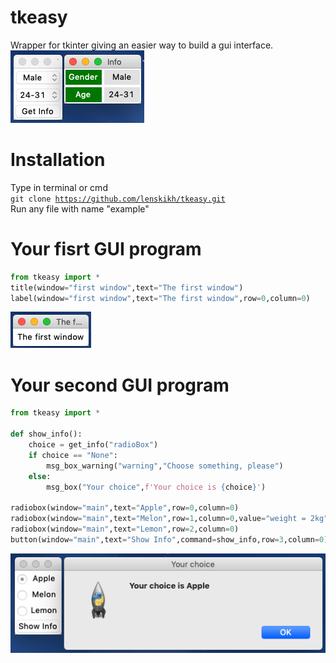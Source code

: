 # tkeasy
Wrapper for tkinter giving an easier way to build a gui interface.</br>
![Screenshot](/screenshots/droplist.png)

# Installation
Type in terminal or cmd</br>
<code>git clone https://github.com/lenskikh/tkeasy.git</code></br>
Run any file with name "example"

# Your fisrt GUI program
```python
from tkeasy import *
title(window="first window",text="The first window")
label(window="first window",text="The first window",row=0,column=0)
```
![Screenshot](/screenshots/thefirst.png)

# Your second GUI program
```python
from tkeasy import *

def show_info():
    choice = get_info("radioBox")
    if choice == "None":
        msg_box_warning("warning","Choose something, please")
    else:
        msg_box("Your choice",f'Your choice is {choice}')

radiobox(window="main",text="Apple",row=0,column=0)
radiobox(window="main",text="Melon",row=1,column=0,value="weight = 2kg")
radiobox(window="main",text="Lemon",row=2,column=0)
button(window="main",text="Show Info",command=show_info,row=3,column=0)
```
![Screenshot](/screenshots/radiobox.png)